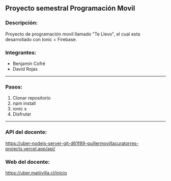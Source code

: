 ## Proyecto semestral Programación Movil

### Descripción:
Proyecto de programación movil llamado "Te Llevo", el cual esta desarrollado con Ionic + Firebase.

### Integrantes:

- Benjamín Cofré
- David Rojas

---

### Pasos:
1. Clonar repositorio
2. npm install
3. ionic s
4. Disfrutar

---

### API del docente:
https://uber-nodejs-server-git-d61f89-guillermovillacuratorres-projects.vercel.app/api/

### Web del docente:
https://uber.matiivilla.cl/inicio
